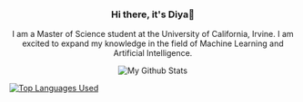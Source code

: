 <div align="center">
  <h3>Hi there, it's Diya👋</h3>
  I am a Master of Science student at the University of California, Irvine. I am excited to expand my knowledge in the field of Machine Learning and Artificial Intelligence.
  
</div>

<p align="center">
  <img alt="My Github Stats" src="https://github-readme-stats.vercel.app/api?username=DiyadotSaha&show_icons=true&hide_border=true&hide=stars,prs,issues&count_private=true&rank_icon=github&theme=transparent">
</p>


[![Top Languages Used](https://github-readme-stats.vercel.app/api/top-langs/?username=DiyadotSaha&theme=transparent&layout=pie&hide=jupiter%20notebook)](https://github.com/anuraghazra/github-readme-stats)






<!--
**DiyadotSaha/DiyadotSaha** is a ✨ _special_ ✨ repository because its `README.md` (this file) appears on your GitHub profile.
Here are some ideas to get you started:
Streak: [![GitHub Streak](https://streak-stats.demolab.com/?user=DiyadotSaha&theme=transparent&hide_longest_streak=true&hide_total_contributions=true)](https://git.io/streak-stats)

- 🔭 I’m currently working on ...
- 🌱 I’m currently learning ...
- 👯 I’m looking to collaborate on ...
- 🤔 I’m looking for help with ...
- 💬 Ask me about ...
- 📫 How to reach me: ...
- 😄 Pronouns: ...
- ⚡ Fun fact: ...
-->
